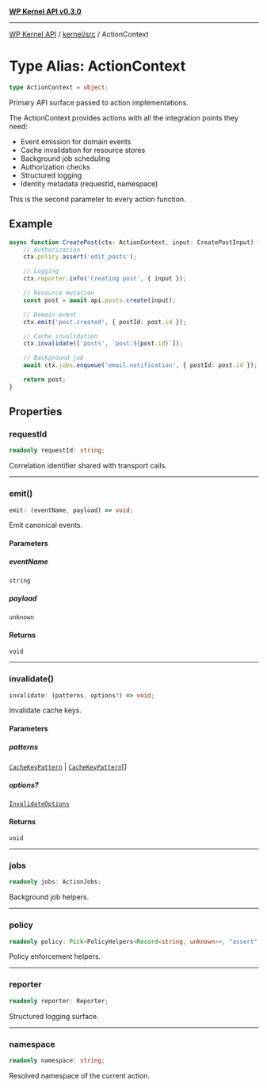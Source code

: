 [**WP Kernel API v0.3.0**](../../../README.md)

---

[WP Kernel API](../../../README.md) / [kernel/src](../README.md) / ActionContext

# Type Alias: ActionContext

```ts
type ActionContext = object;
```

Primary API surface passed to action implementations.

The ActionContext provides actions with all the integration points they need:

- Event emission for domain events
- Cache invalidation for resource stores
- Background job scheduling
- Authorization checks
- Structured logging
- Identity metadata (requestId, namespace)

This is the second parameter to every action function.

## Example

```typescript
async function CreatePost(ctx: ActionContext, input: CreatePostInput) {
	// Authorization
	ctx.policy.assert('edit_posts');

	// Logging
	ctx.reporter.info('Creating post', { input });

	// Resource mutation
	const post = await api.posts.create(input);

	// Domain event
	ctx.emit('post.created', { postId: post.id });

	// Cache invalidation
	ctx.invalidate(['posts', `post:${post.id}`]);

	// Background job
	await ctx.jobs.enqueue('email.notification', { postId: post.id });

	return post;
}
```

## Properties

### requestId

```ts
readonly requestId: string;
```

Correlation identifier shared with transport calls.

---

### emit()

```ts
emit: (eventName, payload) => void;
```

Emit canonical events.

#### Parameters

##### eventName

`string`

##### payload

`unknown`

#### Returns

`void`

---

### invalidate()

```ts
invalidate: (patterns, options?) => void;
```

Invalidate cache keys.

#### Parameters

##### patterns

[`CacheKeyPattern`](CacheKeyPattern.md) | [`CacheKeyPattern`](CacheKeyPattern.md)[]

##### options?

[`InvalidateOptions`](InvalidateOptions.md)

#### Returns

`void`

---

### jobs

```ts
readonly jobs: ActionJobs;
```

Background job helpers.

---

### policy

```ts
readonly policy: Pick<PolicyHelpers<Record<string, unknown>>, "assert" | "can">;
```

Policy enforcement helpers.

---

### reporter

```ts
readonly reporter: Reporter;
```

Structured logging surface.

---

### namespace

```ts
readonly namespace: string;
```

Resolved namespace of the current action.
